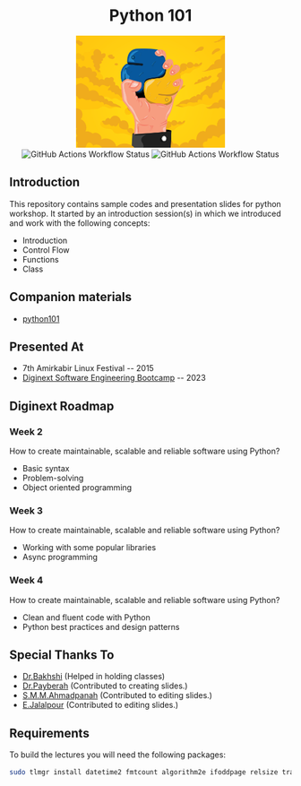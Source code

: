 <h1 align="center"> Python 101 </h1>

<p align="center">
  <img alt="banner" src="./.github/assets/banner.png" height="200px" />
  <br />
  <img alt="GitHub Actions Workflow Status" src="https://img.shields.io/github/actions/workflow/status/1995parham-teaching/python101/lint.yaml?style=for-the-badge&logo=github&label=lint">
  <img alt="GitHub Actions Workflow Status" src="https://img.shields.io/github/actions/workflow/status/1995parham-teaching/python101/latex.yaml?style=for-the-badge&logo=github&label=latex">
</p>

## Introduction

This repository contains sample codes and presentation slides for python workshop.
It started by an introduction session(s) in which we introduced and work with the following concepts:

- Introduction
- Control Flow
- Functions
- Class

## Companion materials

- [python101](https://github.com/1995parham-learning/python101)

## Presented At

- 7th Amirkabir Linux Festival -- 2015
- [Diginext Software Engineering Bootcamp](https://github.com/orgs/1995parham-teaching/projects/1?pane=info) -- 2023

## Diginext Roadmap

### Week 2

How to create maintainable, scalable and reliable software using Python?

- Basic syntax
- Problem-solving
- Object oriented programming

### Week 3

How to create maintainable, scalable and reliable software using Python?

- Working with some popular libraries
- Async programming

### Week 4

How to create maintainable, scalable and reliable software using Python?

- Clean and fluent code with Python
- Python best practices and design patterns

## Special Thanks To

- [Dr.Bakhshi](https://github.com/Bahador-Bakhshi) (Helped in holding classes)
- [Dr.Payberah](https://github.com/payberah) (Contributed to creating slides.)
- [S.M.M.Ahmadpanah](https://github.com/smahmadpanah) (Contributed to editing slides.)
- [E.Jalalpour](https://github.com/eljalalpour) (Contributed to editing slides.)

## Requirements

To build the lectures you will need the following packages:

```sh
sudo tlmgr install datetime2 fmtcount algorithm2e ifoddpage relsize tracklang
```

